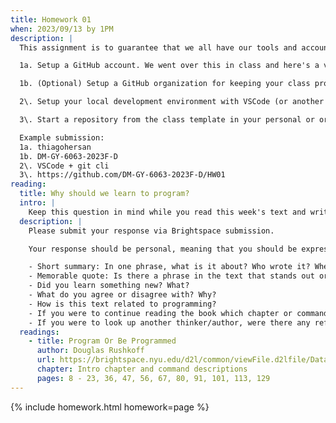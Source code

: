 ```yaml
---
title: Homework 01
when: 2023/09/13 by 1PM
description: |
  This assignment is to guarantee that we all have our tools and accounts setup for the rest of the course. There are 3 mandatory tasks that should be complete and 1 optional task:

  1a. Setup a GitHub account. We went over this in class and here's a video refresher. Once you have an account, submit your username or profile link via Brightspace. (1 point)

  1b. (Optional) Setup a GitHub organization for keeping your class project files. This is optional, but will help. Here's a video showing how to do it. Submit your organization name or profile link via Brightspace. (1 point)

  2\. Setup your local development environment with VSCode (or another IDE) and the GitHub Desktop App. Here's a video showing how to setup the GitHub Desktop App. Let me know which IDE you're using and if you are using the GitHub Desktop App (or another git client) via your submission on Brightspace. (1 point)

  3\. Start a repository from the class template in your personal or organization GitHub account. It should be named HW01. Here's a video showing how to do this. Submit the link to this repo via Brightspace. (2 points)

  Example submission:  
  1a. thiagohersan  
  1b. DM-GY-6063-2023F-D  
  2\. VSCode + git cli  
  3\. https://github.com/DM-GY-6063-2023F-D/HW01
reading: 
  title: Why should we learn to program?
  intro: |
    Keep this question in mind while you read this week's text and write a 200-word response to the text:
  description: |
    Please submit your response via Brightspace submission.

    Your response should be personal, meaning that you should be expressing your views and opinions about the text and not just summarizing it. You can use the following rubric to guide your response:

    - Short summary: In one phrase, what is it about? Who wrote it? When?
    - Memorable quote: Is there a phrase in the text that stands out or captures the main idea of the text?
    - Did you learn something new? What?
    - What do you agree or disagree with? Why?
    - How is this text related to programming?
    - If you were to continue reading the book which chapter or command do you think would resonate the strongest with you?
    - If you were to look up another thinker/author, were there any references in the text that intrigued you?
  readings:
    - title: Program Or Be Programmed
      author: Douglas Rushkoff
      url: https://brightspace.nyu.edu/d2l/common/viewFile.d2lfile/Database/MTkxOTY0NjM/rushkoff_program-or-be-programmed.pdf?ou=312200
      chapter: Intro chapter and command descriptions
      pages: 8 - 23, 36, 47, 56, 67, 80, 91, 101, 113, 129
---
```

{% include homework.html homework=page %}

